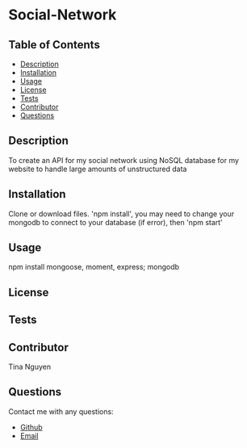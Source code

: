 
# Social-Network
## Table of Contents
* [Description](#description)
* [Installation](#installation)
* [Usage](#Usage)
* [License](#License)
* [Tests](#Tests)
* [Contributor](#Contributor)
* [Questions](#Questions)

## Description 
To create an API for my social network using NoSQL database for my website to handle large amounts of unstructured data

## Installation
Clone or download files. 'npm install', you may need to change your mongodb to connect to your database (if error), then 'npm start'

## Usage
npm install mongoose, moment, express; mongodb

## License


## Tests


## Contributor
Tina Nguyen

## Questions 
Contact me with any questions: 
* [Github](https://github.com/ohwhytina)
* [Email](mailto:nguyentinaca@yahoo.com)
